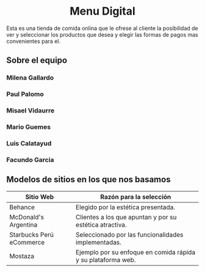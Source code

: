 <h1 align="center"> Menu Digital </h1>

<p> Esta es una tienda de comida onlina que le ofrese al cliente la posibilidad de ver y seleccionar los productos que desea y elegir las formas de pagos mas convenientes para el. </p>
<h2> Sobre el equipo </h2>
<h3> Milena Gallardo  </h3>
<h3> Paul Palomo  </h3>
<h3> Misael Vidaurre  </h3>
<h3> Mario Guemes  </h3>
<h3> Luis Calatayud </h3>
<h3> Facundo Garcia   </h3>

<H2> Modelos de sitios en los que nos basamos </H2>

| Sitio Web     | Razón para la selección|
| ------------- | -----------------------|
|Behance	|Elegido por la estética presentada.|
|McDonald's Argentina|	Clientes a los que apuntan y por su estética atractiva.|
|Starbucks Perú eCommerce|	Seleccionado por las funcionalidades implementadas.|
|Mostaza	|Ejemplo por su enfoque en comida rápida y su plataforma web.|
